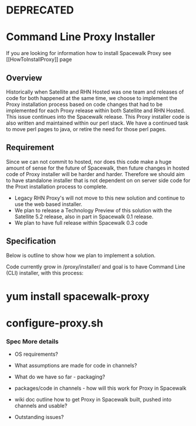 # **DEPRECATED**


# Command Line Proxy Installer
If you are looking for information how to install Spacewalk Proxy see [[HowToInstallProxy]] page

## Overview


Historically when Satellite and RHN Hosted was one team and releases of code for both happened at the same time, we choose to implement the Proxy installation process based on code changes that had to be implemented for each Proxy release within both Satellite and RHN Hosted. This issue continues into the Spacewalk release. This Proxy installer code is also written and maintained within our perl stack. We have a continued task to move perl pages to java, or retire the need for those perl pages. 

## Requirement
 

Since we can not commit to hosted, nor does this code make a huge amount of sense for the future of Spacewalk, then future changes in hosted code of Proxy installer will be harder and harder. Therefore we should aim to have standalone installer that is not dependent on on server side code for the Proxt installation process to complete. 
* Legacy RHN Proxy's will not move to this new solution and continue to use the web based installer. 
 * We plan to release a Technology Preview of this solution with the Satellite 5.2 release, also in part in Spacewalk 0.1 release. 
 * We plan to have full release within Spacewalk 0.3 code
## Specification

Below is outline to show how we plan to implement a solution. 


Code currently grow in /proxy/installer/ and goal is to have Command Line (CLI) installer, with this process:

 # yum install spacewalk-proxy

 # configure-proxy.sh
### Spec More details

 * OS requirements?

 * What assumptions are made for code in channels? 
 * What do we have so far - packaging?
 * packages/code in channels - how will this work for Proxy in Spacewalk 
  * wiki doc outline how to get Proxy in Spacewalk built, pushed into channels and usable?
 * Outstanding issues?
